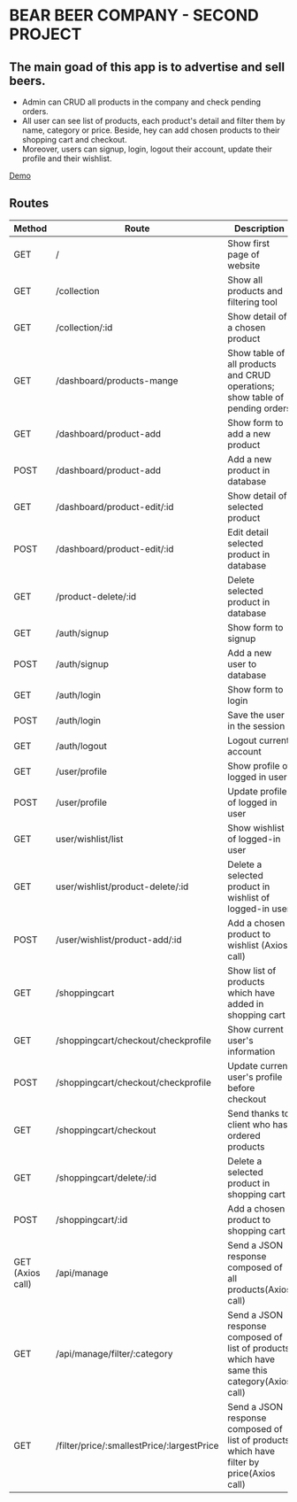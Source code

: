 # BEAR BEER COMPANY - SECOND PROJECT

## The main goad of this app is to advertise and sell beers. 

* Admin can CRUD all products in the company and check pending orders. 
* All user can see list of products, each product's detail and filter them by name, category or price. Beside, hey can add chosen products to their shopping cart and checkout.
* Moreover, users can signup, login, logout their account, update their profile and their wishlist.

[Demo](https://bear-beer-co.herokuapp.com/)

## Routes
|Method       |Route          |Description |
|--- | --- | --- |
|GET   |/       | Show first page of website      |
|GET       |/collection       |Show all products and filtering tool       |
|GET       |/collection/:id      |Show detail of a chosen product       |
|GET       |/dashboard/products-mange       |Show table of all products and CRUD operations; show table of pending orders       |
|GET       |/dashboard/product-add       |Show form to add a new product      |
|POST       |/dashboard/product-add        |Add a new product in database        |
|GET       |/dashboard/product-edit/:id         |Show detail of selected product      |
|POST       |/dashboard/product-edit/:id       | Edit detail selected product in database      |
|GET      |/product-delete/:id       |Delete selected product in database      |
|GET      |/auth/signup       |Show form to signup       |
|POST       |/auth/signup          |Add a new user to database       |
|GET       |/auth/login       |Show form to login       |
|POST       |/auth/login      |Save the user in the session       |
|GET       |/auth/logout       |Logout current account       |
|GET       |/user/profile       |Show profile of logged in user     |
|POST       |/user/profile        |Update profile of logged in user       |
|GET       |user/wishlist/list       |Show wishlist of logged-in user       |
|GET       |user/wishlist/product-delete/:id     |Delete a selected product in wishlist of logged-in user       |
|POST       | /user/wishlist/product-add/:id      |Add a chosen product to wishlist (Axios call) |
|GET       |/shoppingcart       | Show list of products which have added in shopping cart     |
|GET       |/shoppingcart/checkout/checkprofile       |Show current user's information       |
|POST       |/shoppingcart/checkout/checkprofile       |Update current user's profile before checkout       |
|GET       |/shoppingcart/checkout       |Send thanks to client who has ordered products      |
|GET       |/shoppingcart/delete/:id         |Delete a selected product in shopping cart       |
|POST       |/shoppingcart/:id         |Add a chosen product to shopping cart       |
|GET  (Axios call)     |/api/manage      |Send a JSON response composed of all products(Axios call)  |
|GET       |/api/manage/filter/:category       |Send a JSON response composed of list of products which have same this category(Axios call)  |
|GET       |/filter/price/:smallestPrice/:largestPrice       |Send a JSON response composed of list of products which have filter by price(Axios call)      |
